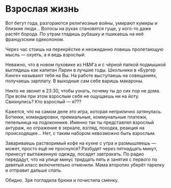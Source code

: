 
# Взрослая жизнь

Вот бегут года, разгораются религиозные войны, умирают кумиры и близкие люди... Волосы на руках становятся гуще, у кого-то даже растёт борода. По утрам гладишь рубашку и пшикаешь на неё французским одеколоном.

Через час стоишь на перекрёстке и неожиданно ловишь пролетающую мысль — охуеть, а я ведь взрослый.

Неважно, что в новом пуховике из H&M'а и с чёрной папкой подмышкой выглядишь как капитан Ларин в лучшие годы. Школьники в «Бургер Кинге» называют тебя на Вы. На работе выступаешь на совещаниях, получаешь зарплату. В выходные сам себе варишь макароны.

Никто не звонит в 23:30, чтобы узнать, почему ты до сих пор не дома.
При всём при этом взрослым себя не ощущаешь ни на йоту. Свихнулись? Кто взрослый — я???

Кажется, что на самом деле это игра, которая неприлично затянулась. Ботинки, командировки, премиальные, коммунальные платежи, пепельница на подоконнике. Именно так ты представлял взрослый антураж, но отражение в зеркале, взгляд, походка, реакция на происходящее… Нет, с таким набором невозможно быть взрослым.

Завариваешь растворимый кофе на кухне с утра и размышляешь — может, просто ещё не проснулся? Разбудят через пятнадцать минут, принесут выглаженную одежду, посадят завтракать. По радио передадут, что на улице минус тридцать пять и занятия с первого по девятый класс включительно отменили. Мама второпях уберёт тарелку и отправит дальше спать.

Обидно. Зря погладила брюки и почистила сменку.